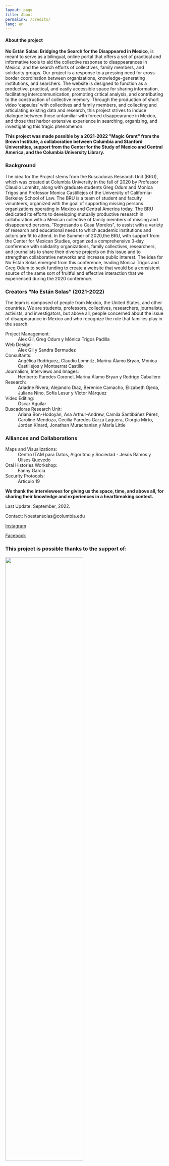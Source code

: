 ```yaml
---
layout: page
title: About
permalink: /credits/
lang: en
---
```


<div id="about">

<h4>About the project</h4>

<div class="pink">
<p><strong>No Están Solas: Bridging the Search for the Disappeared in Mexico</strong>, is meant to serve as a bilingual, online portal that offers a set of practical and informative tools to aid the collective response to disappearances in Mexico, and the search efforts of collectives, family members, and solidarity groups. Our project is a response to a pressing need for cross-border coordination between organizations, knowledge-generating institutions, and searchers. The website is designed to function as a productive, practical, and easily accessible space for sharing information, facilitating intercommunication, promoting critical analysis, and contributing to the construction of collective memory. Through the production of short video ‘capsules’ with collectives and family members, and collecting and articulating existing data and research, this project strives to induce dialogue between those unfamiliar with forced disappearance in Mexico, and those that harbor extensive experience in searching, organizing, and investigating this tragic phenomenon.</p>

<p><strong>This project was made possible by a 2021-2022 "Magic Grant" from the Brown Institute, a collaboration between Columbia and Stanford Universities, support from the Center for the Study of Mexico and Central America, and the Columbia University Library.</strong></p>
</div>

<div class="spacer_b"></div>

<div class="archivo animatable fadeInUp" data-color="neutro">
<h3>Background</h3>
<p>The idea for the Project stems from the Buscadoras Research Unit (BRU), which was created at Columbia University in the fall of 2020 by Professor Claudio Lomnitz, along with graduate students Greg Odum and Monica Trigos and Professor Monica Castillejos of the University of California-Berkeley School of Law. The BRU is a team of student and faculty volunteers, organized with the goal of supporting missing persons organizations operating in Mexico and Central America today. The BRU dedicated its efforts to developing mutually productive research in collaboration with a Mexican collective of family members of missing and disappeared persons, "Regresando a Casa Morelos", to assist with a variety of research and educational needs to which academic institutions and actors are fit to attend. In the Summer of 2020,the BRU, with support from the Center for Mexican Studies, organized a comprehensive 3-day conference with solidarity organizations, family collectives, researchers, and journalists to share their diverse projects on this issue and to strengthen collaborative networks and increase public interest. The idea for No Están Solas emerged from this conference, leading Monica Trigos and Greg Odum to seek funding to create a website that would be a consistent source of the same sort of fruitful and effective interaction that we experienced during the 2020 conference.</p>
</div>



<div class="archivo animatable fadeInUp" id="stories" data-color="neutro">
<h3>Creators “No Están Solas” (2021-2022)</h3>

<p>The team is composed of people from Mexico, the United States, and other countries. We are students, professors, collectives, researchers, journalists, activists, and investigators, but above all, people concerned about the issue of disappearance in Mexico and who recognize the role that families play in the search.</p>

<dl>
<dt>Project Management:</dt>
<dd>Alex Gil, Greg Odum y Mónica Trigos Padilla</dd>
<dt>Web Design:</dt>
<dd>Alex Gil y Sandra Bermudez</dd>
<dt>Consultants:</dt>
<dd>Angélica Rodríguez, Claudio Lomnitz, Marina Álamo Bryan, Mónica Castillejos y Montserrat Castillo</dd>
<dt>Journalism, Interviews and Images:</dt>
<dd>Heriberto Paredes Coronel, Marina Álamo Bryan y Rodrigo Caballero</dd>
<dt>Research:</dt>
<dd>Ariadne Rivera, Alejandro Díaz, Berenice Camacho, Elizabeth Ojeda, Juliana Nino, Sofía Lesur y Víctor Márquez</dd>
<dt>Video Editing:</dt>
<dd>Óscar Aguilar</dd>
<dt>Buscadoras Research Unit:</dt>
<dd>Ariana Bon-Hodoyán, Asa Arthur-Andrew, Camila Santibáñez Pérez, Caroline Mendoza, Cecilia Paredes Garza Laguera, Giorgia Mirto, Jordan Kinard, Jonathan Murachanian y María Little</dd>
</dl>

</div>


<div class="archivo animatable fadeInUp" id="stories" data-color="neutro">
<h3>Alliances and Collaborations</h3>
<dl>
<dt>Maps and Visualizations:</dt>
<dd>Centro ITAM para Datos, Algoritmo y Sociedad - Jesús Ramos y Ulises Quevedo</dd>
<dt>Oral Histories Workshop:</dt>
<dd>Fanny García</dd>
<dt>Security Protocols:</dt>
<dd>Artículo 19</dd>
</dl>
</div>

<div class="pink animatable fadeInUp">
<p><strong>We thank the interviewees for giving us the space, time, and above all, for sharing their knowledge and experiences in a heartbreaking context.</strong></p>
</div>

<div class="archivo animatable fadeInUp">
  <p class="footer"><span>Last Update:</span> September, 2022.</p>
  <p class="footer"><span>Contact:</span> Noestansolas@columbia.edu</p>
  <p class="footer"><a href="https://www.instagram.com/no_estan.solas/?igshid=YmMyMTA2M2Y=" target="_blank">Instagram</a></p>
  <p class="footer"><a href="https://www.facebook.com/Bridging-the-Search-112376501363178/about/?ref=page_internal" target="_blank">Facebook</a></p>
</div>

<div class="archivo animatable fadeInUp">
<h3>This project is possible thanks to the support of:</h3>
<div class="row">
  <div class="column">
    <img src="../../assets/images/Brown_logo_brown.png" style="width:70%; margin-bottom:16px;"/>
    <p><a href="https://brown.stanford.edu" target="_blank">Brown Institute</a></p>
  </div>
  <div class="column">
    <img src="../../assets/images/columbia.jpg" style="width:70%; margin-bottom:16px;"/>
    <p><a href="https://library.columbia.edu" target="_blank">Columbia University</a></p>
  </div>
  <div class="column">
    <img src="../../assets/images/cemeca.png" style="width:70%; margin-bottom:16px;"/>
    <p><a href="#" target="_blank">Cemeca</a></p>
  </div>
</div><!-- /row -->
</div><!-- /content /archivo -->


</div> <!-- /about -->
